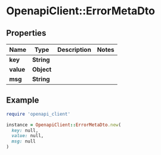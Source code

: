 # OpenapiClient::ErrorMetaDto

## Properties

| Name | Type | Description | Notes |
| ---- | ---- | ----------- | ----- |
| **key** | **String** |  |  |
| **value** | **Object** |  |  |
| **msg** | **String** |  |  |

## Example

```ruby
require 'openapi_client'

instance = OpenapiClient::ErrorMetaDto.new(
  key: null,
  value: null,
  msg: null
)
```

